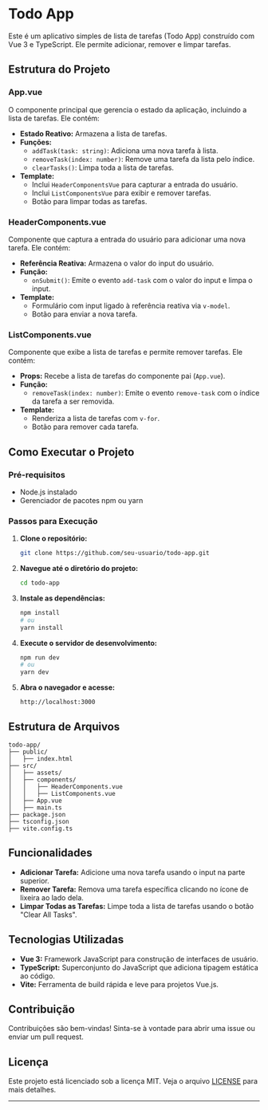 # Todo App

Este é um aplicativo simples de lista de tarefas (Todo App) construído com Vue 3 e TypeScript. Ele permite adicionar, remover e limpar tarefas.

## Estrutura do Projeto

### App.vue

O componente principal que gerencia o estado da aplicação, incluindo a lista de tarefas. Ele contém:

- **Estado Reativo:** Armazena a lista de tarefas.
- **Funções:**
  - `addTask(task: string)`: Adiciona uma nova tarefa à lista.
  - `removeTask(index: number)`: Remove uma tarefa da lista pelo índice.
  - `clearTasks()`: Limpa toda a lista de tarefas.
- **Template:**
  - Inclui `HeaderComponentsVue` para capturar a entrada do usuário.
  - Inclui `ListComponentsVue` para exibir e remover tarefas.
  - Botão para limpar todas as tarefas.

### HeaderComponents.vue

Componente que captura a entrada do usuário para adicionar uma nova tarefa. Ele contém:

- **Referência Reativa:** Armazena o valor do input do usuário.
- **Função:**
  - `onSubmit()`: Emite o evento `add-task` com o valor do input e limpa o input.
- **Template:**
  - Formulário com input ligado à referência reativa via `v-model`.
  - Botão para enviar a nova tarefa.

### ListComponents.vue

Componente que exibe a lista de tarefas e permite remover tarefas. Ele contém:

- **Props:** Recebe a lista de tarefas do componente pai (`App.vue`).
- **Função:**
  - `removeTask(index: number)`: Emite o evento `remove-task` com o índice da tarefa a ser removida.
- **Template:**
  - Renderiza a lista de tarefas com `v-for`.
  - Botão para remover cada tarefa.

## Como Executar o Projeto

### Pré-requisitos

- Node.js instalado
- Gerenciador de pacotes npm ou yarn

### Passos para Execução

1. **Clone o repositório:**

   ```bash
   git clone https://github.com/seu-usuario/todo-app.git
   ```

2. **Navegue até o diretório do projeto:**

   ```bash
   cd todo-app
   ```

3. **Instale as dependências:**

   ```bash
   npm install
   # ou
   yarn install
   ```

4. **Execute o servidor de desenvolvimento:**

   ```bash
   npm run dev
   # ou
   yarn dev
   ```

5. **Abra o navegador e acesse:**

   ```
   http://localhost:3000
   ```

## Estrutura de Arquivos

```
todo-app/
├── public/
│   ├── index.html
├── src/
│   ├── assets/
│   ├── components/
│   │   ├── HeaderComponents.vue
│   │   ├── ListComponents.vue
│   ├── App.vue
│   ├── main.ts
├── package.json
├── tsconfig.json
├── vite.config.ts
```

## Funcionalidades

- **Adicionar Tarefa:** Adicione uma nova tarefa usando o input na parte superior.
- **Remover Tarefa:** Remova uma tarefa específica clicando no ícone de lixeira ao lado dela.
- **Limpar Todas as Tarefas:** Limpe toda a lista de tarefas usando o botão "Clear All Tasks".

## Tecnologias Utilizadas

- **Vue 3:** Framework JavaScript para construção de interfaces de usuário.
- **TypeScript:** Superconjunto do JavaScript que adiciona tipagem estática ao código.
- **Vite:** Ferramenta de build rápida e leve para projetos Vue.js.

## Contribuição

Contribuições são bem-vindas! Sinta-se à vontade para abrir uma issue ou enviar um pull request.

## Licença

Este projeto está licenciado sob a licença MIT. Veja o arquivo [LICENSE](LICENSE) para mais detalhes.

---


